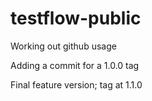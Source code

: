 # testflow-public
Working out github usage

Adding a commit for a 1.0.0 tag

Final feature version; tag at 1.1.0


